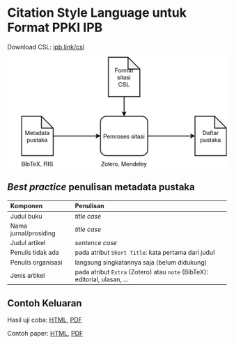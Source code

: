 # Citation Style Language untuk Format PPKI IPB

Download CSL: [ipb.link/csl](https://auriza.github.io/csl-ipb/ipb.csl)

![CSL dalam ekosistem penulisan pustaka](csl.png)

## *Best practice* penulisan metadata pustaka

| Komponen              | Penulisan                                                                |
|:----------------------|:-------------------------------------------------------------------------|
| Judul buku            | *title case*                                                             |
| Nama jurnal/prosiding | *title case*                                                             |
| Judul artikel         | *sentence case*                                                          |
| Penulis tidak ada     | pada atribut `Short Title`: kata pertama dari judul                      |
| Penulis organisasi    | langsung singkatannya saja (belum didukung)                              |
| Jenis artikel         | pada atribut `Extra` (Zotero) atau `note` (BibTeX): editorial, ulasan, … |



## Contoh Keluaran

Hasil uji coba: [HTML](https://auriza.github.io/csl-ipb/test/ppki4.html), [PDF](https://auriza.github.io/csl-ipb/test/ppki4.pdf)

Contoh paper: [HTML](https://auriza.github.io/csl-ipb/tesis/paper.html), [PDF](https://auriza.github.io/csl-ipb/tesis/paper.pdf)
